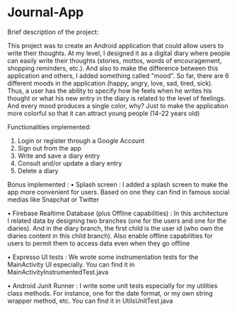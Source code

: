 # Journal-App

Brief description of the project:

This project was to create an Android application that could allow users to write their thoughts. At my level, I designed it as a digital diary where people can easily write their thoughts (stories, mottos, words of encouragement, shopping reminders, etc.). And also to make the difference between this application and others, I added something called "mood". So far, there are 6 different moods in the application (happy, angry, love, sad, tired, sick). Thus, a user has the ability to specify how he feels when he writes his thought or what his new entry in the diary is related to the level of feelings. And every mood produces a single color, why? Just to make the application more colorful so that it can attract young people (14-22 years old)

Functionalities implemented:

1.	Login or register through a Google Account
2.	Sign out from the app
3.	Write and save a diary entry
4.	Consult and/or update a diary entry
5.	Delete a diary

Bonus implemented :
•	Splash screen :
I added a splash screen to make the app more convenient for users. Based on one they can find in famous social medias like Snapchat or Twitter

•	Firebase Realtime Database (plus Offline capabilities) :
In this architecture I related data by designing two branches (one for the users and one for the diaries). And in the diary branch, the first child is the user id (who own the diaries content in this child branch). Also enable offline capabilities for users to permit them to access data even when they go offline

•	Expresso UI tests :
We wrote some instrumentation tests for the MainActivity UI especially. You can find it in MainActivityInstrumentedTest.java 

•	Android Junit Runner :
I write some unit tests especially for my utilities class methods. For instance, one for the date format, or my own string wrapper method, etc. You can find it in UtilsUnitTest.java
